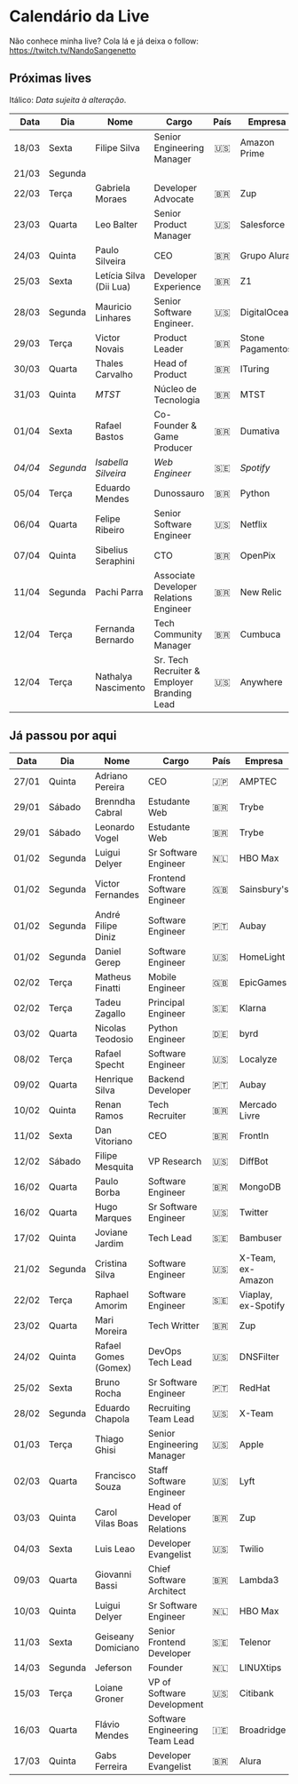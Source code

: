 # Calendário da Live

Não conhece minha live? Cola lá e já deixa o follow: https://twitch.tv/NandoSangenetto

## Próximas lives

Itálico: _Data sujeita à alteração_.

| Data  | Dia      | Nome                    | Cargo                      | País | Empresa          | LinkedIn |
|------:|----------|-------------------------|----------------------------|:----:|------------------|----------|
| 18/03 | Sexta    | Filipe Silva            | Senior Engineering Manager | 🇺🇸   | Amazon Prime     | [LinkedIn](https://www.linkedin.com/in/felipesilva/) |
| 21/03 | Segunda  |              | | | | [LinkedIn]() |
| 22/03 | Terça    | Gabriela Moraes         | Developer Advocate         | 🇧🇷   | Zup              | [LinkedIn](https://www.linkedin.com/in/gabrielaomoraes/) |
| 23/03 | Quarta   | Leo Balter              | Senior Product Manager     | 🇺🇸   | Salesforce       | [LinkedIn](https://www.linkedin.com/in/leonardobalter/) |
| 24/03 | Quinta   | Paulo Silveira          | CEO                        | 🇧🇷   | Grupo Alura      | [LinkedIn](https://www.linkedin.com/in/paulosilveira/) |
| 25/03 | Sexta    | Letícia Silva (Dii Lua) | Developer Experience       | 🇧🇷   | Z1               | [LinkedIn](https://www.linkedin.com/in/leticiasilvar/) |
| 28/03 | Segunda  | Mauricio Linhares       | Senior Software Engineer.  | 🇺🇸   | DigitalOcean     | [LinkedIn](https://www.linkedin.com/in/mauriciolinhares/) |
| 29/03 | Terça     | Victor Novais          | Product Leader             | 🇧🇷   | Stone Pagamentos | [LinkedIn](https://www.linkedin.com/in/victornovais/) |
| 30/03 | Quarta    | Thales Carvalho        | Head of Product            | 🇧🇷   | ITuring          | [LinkedIn](https://www.linkedin.com/in/thalesmcarvalho/) |
| 31/03 | Quinta    | _MTST_                 | Núcleo de Tecnologia       | 🇧🇷   | MTST             | [Twitch](https://www.twitch.tv/nucleo_de_tecnologia_mtst) |
| 01/04 | Sexta     | Rafael Bastos          | Co-Founder & Game Producer | 🇧🇷   | Dumativa         | [LinkedIn](https://www.linkedin.com/in/arantesbastos/) |
| _04/04_ | _Segunda_ | _Isabella Silveira_  | _Web Engineer_             | 🇸🇪   | _Spotify_        | _[LinkedIn](https://www.linkedin.com/in/isabellasilveira/)_ |
| 05/04 | Terça     | Eduardo Mendes         | Dunossauro                 | 🇧🇷  | Python           | [LinkedIn](https://www.linkedin.com/in/dunossauro/) |
| 06/04 | Quarta    | Felipe Ribeiro         | Senior Software Engineer   | 🇺🇸   | Netflix          | [LinkedIn](https://www.linkedin.com/in/felipernb/) |
| 07/04 | Quinta     | Sibelius Seraphini    | CTO     | 🇧🇷   | OpenPix          | [LinkedIn](https://www.linkedin.com/in/sibeliusseraphini) |
| 11/04 | Segunda    | Pachi Parra           | Associate Developer Relations Engineer | 🇧🇷  | New Relic | [LinkedIn](https://www.linkedin.com/in/pachicodes/) |
| 12/04 | Terça     | Fernanda Bernardo      | Tech Community Manager     | 🇧🇷   | Cumbuca          | [LinkedIn](https://www.linkedin.com/in/fernandabernardo/) |
| 12/04 | Terça     | Nathalya Nascimento | Sr. Tech Recruiter & Employer Branding Lead     | 🇺🇸  | Anywhere          | [LinkedIn](https://www.linkedin.com/in/nnascimento/) |


## Já passou por aqui
| Data  | Dia     | Nome                 | Cargo                       | País | Empresa          | LinkedIn |
|-------|---------|----------------------|-----------------------------|------|---------------------|----------|
| 27/01 | Quinta  | Adriano Pereira      | CEO                         |  🇯🇵  | AMPTEC              | [LinkedIn](https://www.linkedin.com/in/adriano-martins-pereira-1129793/) |
| 29/01 | Sábado  | Brenndha Cabral      | Estudante Web               |  🇧🇷  | Trybe               | [LinkedIn](https://www.linkedin.com/in/brenndhacabral/) |
| 29/01 | Sábado  | Leonardo Vogel       | Estudante Web               |  🇧🇷  | Trybe               | [LinkedIn](https://www.linkedin.com/in/leeovogel/) |
| 01/02 | Segunda | Luigui Delyer        | Sr Software Engineer        |  🇳🇱  | HBO Max             | [LinkedIn](https://www.linkedin.com/in/luiguild/) |
| 01/02 | Segunda | Victor Fernandes     | Frontend Software Engineer  |  🇬🇧  | Sainsbury's         | [LinkedIn](https://www.linkedin.com/in/victorcfernandes/) |
| 01/02 | Segunda | André Filipe Diniz   | Software Engineer           |  🇵🇹  | Aubay               | [LinkedIn](https://www.linkedin.com/in/andrefcdiniz/) |
| 01/02 | Segunda | Daniel Gerep         | Software Engineer           |  🇺🇸  | HomeLight           | [LinkedIn](https://www.linkedin.com/in/daniel-gerep-bb5290202/) |
| 02/02 | Terça   | Matheus Finatti      | Mobile Engineer             |  🇬🇧  | EpicGames           | [LinkedIn](https://www.linkedin.com/in/mfinatti/) |
| 02/02 | Terça   | Tadeu Zagallo        | Principal Engineer          |  🇸🇪  | Klarna              | [LinkedIn](https://www.linkedin.com/in/tadeuzagallo/) |
| 03/02 | Quarta  | Nicolas Teodosio     | Python Engineer             |  🇩🇪  | byrd                | [LinkedIn](https://www.linkedin.com/in/nicolas-teodosio/) |
| 08/02 | Terça   | Rafael Specht        | Software Engineer           |  🇺🇸  | Localyze            | [LinkedIn](https://www.linkedin.com/in/rsdasilva/) |
| 09/02 | Quarta  | Henrique Silva       | Backend Developer           |  🇵🇹  | Aubay               | [LinkedIn](https://www.linkedin.com/in/henriquedsilva/) |
| 10/02 | Quinta  | Renan Ramos          | Tech Recruiter              |  🇧🇷  | Mercado Livre       | [LinkedIn](https://www.linkedin.com/in/renanscr/) |
| 11/02 | Sexta   | Dan Vitoriano        | CEO                         |  🇧🇷  | FrontIn             | [LinkedIn](https://www.linkedin.com/in/danvitoriano/) |
| 12/02 | Sábado  | Filipe Mesquita      | VP Research                 |  🇺🇸  | DiffBot             | [LinkedIn](https://www.linkedin.com/in/mesquita/) |
| 16/02 | Quarta  | Paulo Borba          | Software Engineer           |  🇧🇷  | MongoDB             | [LinkedIn](https://www.linkedin.com/in/pauloesb/) |
| 16/02 | Quarta  | Hugo Marques         | Sr Software Engineer        |  🇺🇸  | Twitter             | [LinkedIn](https://www.linkedin.com/in/hugodesmarques/) |
| 17/02 | Quinta  | Joviane Jardim       | Tech Lead                   |  🇸🇪  | Bambuser            | [LinkedIn](https://www.linkedin.com/in/jovianejardim/) |
| 21/02 | Segunda | Cristina Silva       | Software Engineer           |  🇺🇸  | X-Team, ex-Amazon   | [LinkedIn](https://www.linkedin.com/in/crissilvaeng/) |
| 22/02 | Terça   | Raphael Amorim       | Software Engineer           |  🇸🇪  | Viaplay, ex-Spotify | [LinkedIn](https://www.linkedin.com/in/hugoraphael/) |
| 23/02 | Quarta  | Mari Moreira         | Tech Writter                |  🇧🇷  | Zup                 | [LinkedIn](https://www.linkedin.com/in/marimoreiratw/) |
| 24/02 | Quinta  | Rafael Gomes (Gomex) | DevOps Tech Lead            |  🇺🇸  | DNSFilter           | [LinkedIn](https://www.linkedin.com/in/rbgomes/) |
| 25/02 | Sexta   | Bruno Rocha          | Sr Software Engineer        |  🇵🇹  | RedHat              | [LinkedIn](https://www.linkedin.com/in/rochacbruno/) |
| 28/02 | Segunda | Eduardo Chapola      | Recruiting Team Lead        |  🇺🇸  | X-Team              | [LinkedIn](https://www.linkedin.com/in/eduardochapola/) |
| 01/03 | Terça   | Thiago Ghisi         | Senior Engineering Manager  |  🇺🇸  | Apple               | [LinkedIn](https://www.linkedin.com/in/thiagoghisi/) |
| 02/03 | Quarta  | Francisco Souza      | Staff Software Engineer     |  🇺🇸  | Lyft                | [LinkedIn](https://www.linkedin.com/in/franciscosouza/) |
| 03/03 | Quinta  | Carol Vilas Boas     | Head of Developer Relations |  🇧🇷  | Zup                 | [LinkedIn](https://www.linkedin.com/in/carolfvb/) |
| 04/03 | Sexta   | Luis Leao            | Developer Evangelist        |  🇺🇸  | Twilio              | [LinkedIn](https://www.linkedin.com/in/luisleao/) |
| 09/03 | Quarta  | Giovanni Bassi       | Chief Software Architect    | 🇧🇷   | Lambda3             | [LinkedIn](https://www.linkedin.com/in/giovannibassi/) |
| 10/03 | Quinta  | Luigui Delyer        | Sr Software Engineer        | 🇳🇱   | HBO Max             | [LinkedIn](https://www.linkedin.com/in/luiguild/) |
| 11/03 | Sexta    | Geiseany Domiciano      | Senior Frontend Developer  | 🇸🇪   | Telenor          | [LinkedIn](https://www.linkedin.com/in/geisydomiciano/) |
| 14/03 | Segunda  | Jeferson                | Founder                    | 🇳🇱   | LINUXtips        | [LinkedIn](https://www.linkedin.com/in/jefersonfernando/) | 
| 15/03 | Terça    | Loiane Groner           | VP of Software Development | 🇺🇸   | Citibank         | [LinkedIn](https://www.linkedin.com/in/loiane/) |
| 16/03 | Quarta   | Flávio Mendes           | Software Engineering Team Lead | 🇮🇪 | Broadridge       | [LinkedIn](https://www.linkedin.com/in/flaviojmendes/) |
| 17/03 | Quinta   | Gabs Ferreira           | Developer Evangelist       | 🇧🇷   | Alura            | [LinkedIn](https://www.linkedin.com/in/gabsferreira/) |
